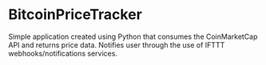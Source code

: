 # BitcoinPriceTracker
Simple application created using Python that consumes the CoinMarketCap API and returns price data. Notifies user through the use of IFTTT webhooks/notifications services.
